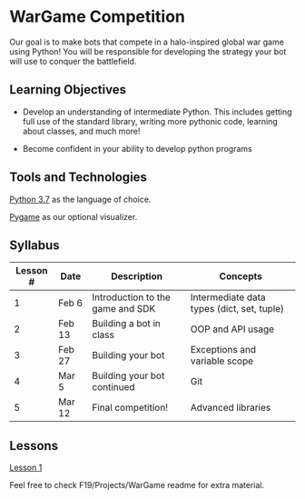 # WarGame Competition
Our goal is to make bots that compete in a halo-inspired global war game using Python! You will be responsible for developing the strategy your bot will use to conquer the battlefield.

## Learning Objectives

- Develop an understanding of intermediate Python. This includes getting full use of the standard library, writing more pythonic code, learning about classes, and much more!

- Become confident in your ability to develop python programs

## Tools and Technologies

[Python 3.7](https://www.python.org/downloads/) as the language of choice.

[Pygame](https://www.pygame.org/wiki/GettingStarted/) as our optional visualizer.


## Syllabus

Lesson # | Date | Description | Concepts
--|--|--|--
1 | Feb 6  | Introduction to the game and SDK | Intermediate data types (dict, set, tuple)
2 | Feb 13 | Building a bot in class | OOP and API usage
3 | Feb 27 | Building your bot | Exceptions and variable scope
4 | Mar 5  | Building your bot continued | Git
5 | Mar 12 | Final competition! | Advanced libraries

## Lessons
[Lesson 1](https://docs.google.com/presentation/d/1hMb_UZWHC0SrRTNk4hAMShrTrMN3GhGXODitZLX0Mu0/edit?usp=sharing)

Feel free to check F19/Projects/WarGame readme for extra material.
